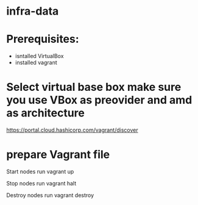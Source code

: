 # infra-data
# Prerequisites:
- isntalled VirtualBox
- installed vagrant
# Select virtual base box make sure you use VBox as preovider and amd as architecture
https://portal.cloud.hashicorp.com/vagrant/discover

# prepare Vagrant file
Start nodes
run vagrant up

Stop nodes 
run vagrant halt

Destroy nodes
run vagrant destroy

